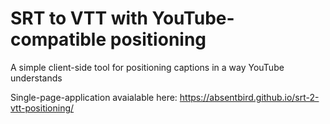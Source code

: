 # SRT to VTT with YouTube-compatible positioning
A simple client-side tool for positioning captions in a way YouTube understands

Single-page-application avaialable here: https://absentbird.github.io/srt-2-vtt-positioning/
